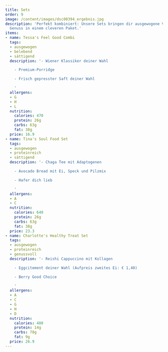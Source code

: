 ```yaml
---
title: Sets
order: 9
image: /content/images/dsc00394_ergebnis.jpg
description: 'Perfekt kombiniert: Unsere Sets bringen dir ausgewogene Vielfalt und
  Genuss in einem cleveren Paket.'
items:
- name: Tessa's Feel Good Combi
  tags:
  - ausgewogen
  - belebend
  - sättigend
  description: '- Wiener Klassiker deiner Wahl

    - Premium-Porridge

    - Frisch gepresster Saft deiner Wahl

    '
  allergens:
  - G
  - H
  - L
  nutrition:
    calories: 470
    protein: 26g
    carbs: 63g
    fat: 38g
  price: 16.9
- name: Tina's Soul Food Set
  tags:
  - ausgewogen
  - proteinreich
  - sättigend
  description: '- Chaga Tee mit Adaptogenen

    - Avocado Bread mit Ei, Speck und Pilzmix

    - Hafer dich lieb

    '
  allergens:
  - A
  - C
  nutrition:
    calories: 640
    protein: 26g
    carbs: 63g
    fat: 38g
  price: 23.3
- name: Charlotte's Healthy Treat Set
  tags:
  - ausgewogen
  - proteinreich
  - genussvoll
  description: '- Reishi Cappuccino mit Kollagen

    - Eggcitement deiner Wahl (Aufpreis zweites Ei: € 1,40)

    - Berry Good Choice

    '
  allergens:
  - A
  - C
  - G
  - H
  - D
  nutrition:
    calories: 480
    protein: 14g
    carbs: 78g
    fat: 9g
  price: 26.9
---
```

